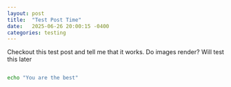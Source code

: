 ```yaml
---
layout: post
title:  "Test Post Time"
date:   2025-06-26 20:00:15 -0400
categories: testing
---
```


Checkout this test post and tell me that it works. Do images render? Will test this later

```bash

echo "You are the best"

```